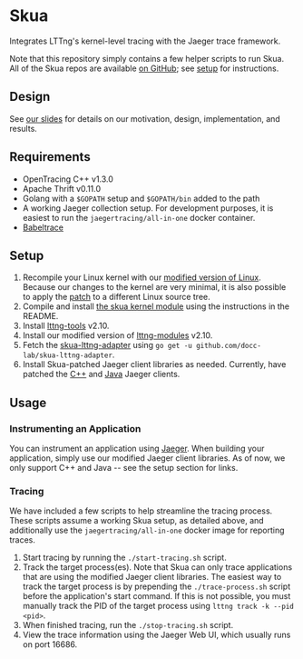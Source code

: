# Skua
Integrates LTTng's kernel-level tracing with the Jaeger trace framework. 

Note that this repository simply contains a few helper scripts to run Skua. All of the Skua repos are available [on GitHub](https://github.com/docc-lab?q=skua); see [setup](#setup) for instructions. 

## Design
See [our slides](https://andrewsun.com/static/skua-devconf.pdf) for details on our motivation, design, implementation, and results. 

## Requirements
- OpenTracing C++ v1.3.0
- Apache Thrift v0.11.0
- Golang with a `$GOPATH` setup and `$GOPATH/bin` added to the path
- A working Jaeger collection setup. For development purposes, it is easiest to run the `jaegertracing/all-in-one` docker container. 
- [Babeltrace](http://diamon.org/babeltrace/)

## Setup
1. Recompile your Linux kernel with our [modified version of Linux](https://github.com/docc-lab/skua-linux-lttng). Because our changes to the kernel are very minimal, it is also possible to apply the [patch](https://github.com/docc-lab/skua-linux-lttng/compare/a3225b07d9437791069476cc1669f879d2cf6bb2...master.patch) to a different Linux source tree. 
2. Compile and install [the skua kernel module](https://github.com/docc-lab/skua-jaeger-ctx) using the instructions in the README. 
3. Install [lttng-tools](https://github.com/docc-lab/skua-lttng-tools/) v2.10. 
4. Install our modified version of [lttng-modules](https://github.com/docc-lab/skua-lttng-modules) v2.10. 
5. Fetch the [skua-lttng-adapter](https://github.com/docc-lab/skua-lttng-adapter) using `go get -u github.com/docc-lab/skua-lttng-adapter`. 
6. Install Skua-patched Jaeger client libraries as needed. Currently, have patched the [C++](https://github.com/docc-lab/skua-jaeger-client-cpp) and [Java](https://github.com/docc-lab/skua-jaeger-client-java) Jaeger clients. 

## Usage

### Instrumenting an Application
You can instrument an application using [Jaeger](https://www.jaegertracing.io/). When building your application, simply use our modified Jaeger client libraries. As of now, we only support C++ and Java -- see the setup section for links. 

### Tracing
We have included a few scripts to help streamline the tracing process. These scripts assume a working Skua setup, as detailed above, and additionally use the `jaegertracing/all-in-one` docker image for reporting traces. 

1. Start tracing by running the `./start-tracing.sh` script. 
2. Track the target process(es). Note that Skua can only trace applications that are using the modified Jaeger client libraries. The easiest way to track the target process is by prepending the `./trace-process.sh` script before the application's start command. If this is not possible, you must manually track the PID of the target process using `lttng track -k --pid <pid>`. 
3. When finished tracing, run the `./stop-tracing.sh` script. 
4. View the trace information using the Jaeger Web UI, which usually runs on port 16686. 
